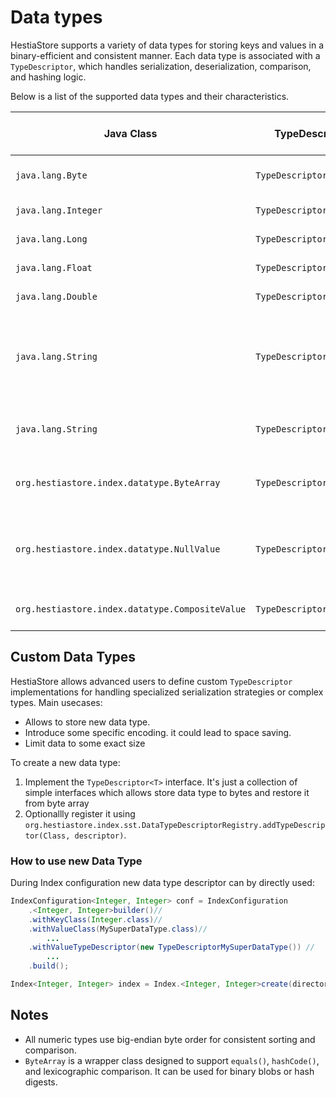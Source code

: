 # Data types

HestiaStore supports a variety of data types for storing keys and values in a binary-efficient and consistent manner. Each data type is associated with a `TypeDescriptor`, which handles serialization, deserialization, comparison, and hashing logic.

Below is a list of the supported data types and their characteristics.

| Java Class           | TypeDescriptor Class              | Max Length (Bytes) | Notes |
|----------------------|-----------------------------------|---------------------|-------|
| `java.lang.Byte`     | `TypeDescriptorByte`              | 1                   | Two's complement representation |
| `java.lang.Integer`  | `TypeDescriptorInteger`           | 4                   | Big-endian encoding |
| `java.lang.Long`     | `TypeDescriptorLong`              | 8                   | Big-endian encoding |
| `java.lang.Float`    | `TypeDescriptorFloat`             | 4                   | IEEE 754 format |
| `java.lang.Double`   | `TypeDescriptorDouble`            | 8                   | IEEE 754 format |
| `java.lang.String`   | `TypeDescriptorShortString`       | 128                 | UTF-8 encoding, prefixed with 1-byte length, it's default string type descriptor |
| `java.lang.String`   | `TypeDescriptorString`            | 2 GB                | UTF-8 encoding, prefixed with 4-byte length |
| `org.hestiastore.index.datatype.ByteArray` | `TypeDescriptorByteArray`   | n                   | Raw bytes, length determined by actual data |
| `org.hestiastore.index.datatype.NullValue` | `TypeDescriptorNullValue`   | 0                   | Usefulll when value is not needed. Doesn't occupy any space. |
| `org.hestiastore.index.datatype.CompositeValue` | `TypeDescriptorCompositeValue`   | n                   | Represents multiple values.  |

## Custom Data Types

HestiaStore allows advanced users to define custom `TypeDescriptor` implementations for handling specialized serialization strategies or complex types. Main usecases:

* Allows to store new data type.
* Introduce some specific encoding. it could lead to space saving.
* Limit data to some exact size

To create a new data type:

1. Implement the `TypeDescriptor<T>` interface. It's just a collection of simple interfaces which allows store data type to bytes and restore it from byte array
2. Optionallly register it using `org.hestiastore.index.sst.DataTypeDescriptorRegistry.addTypeDescriptor(Class, descriptor)`.

### How to use new Data Type

During Index configuration new data type descriptor can by directly used:

```java
IndexConfiguration<Integer, Integer> conf = IndexConfiguration
    .<Integer, Integer>builder()//
    .withKeyClass(Integer.class)//
    .withValueClass(MySuperDataType.class)//
        ...
    .withValueTypeDescriptor(new TypeDescriptorMySuperDataType()) //
        ...
    .build();

Index<Integer, Integer> index = Index.<Integer, Integer>create(directory, conf);
```

## Notes

- All numeric types use big-endian byte order for consistent sorting and comparison.
- `ByteArray` is a wrapper class designed to support `equals()`, `hashCode()`, and lexicographic comparison. It can be used for binary blobs or hash digests.